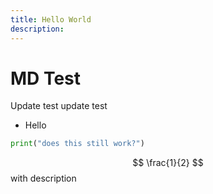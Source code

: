 ```yaml
---
title: Hello World
description:
---
```


# MD Test


Update test update test
- Hello
```python
print("does this still work?")
```

$$ \frac{1}{2} $$
with description